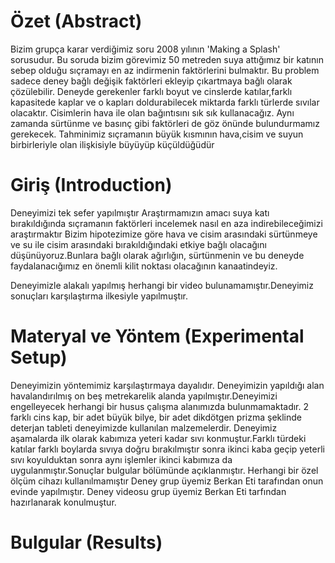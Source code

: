 

# Özet (Abstract)
 Bizim grupça karar verdiğimiz soru 2008 yılının 'Making a Splash' sorusudur. Bu soruda bizim görevimiz 50 metreden suya attığımız bir katının sebep olduğu sıçramayı en az indirmenin faktörlerini bulmaktır. Bu problem sadece deney bağlı değişik faktörleri ekleyip çıkartmaya bağlı olarak çözülebilir. Deneyde gerekenler farklı boyut ve cinslerde katılar,farklı kapasitede kaplar ve o kapları doldurabilecek miktarda farklı türlerde sıvılar olacaktır. Cisimlerin hava ile olan bağıntısını sık sık kullanacağız. Aynı zamanda sürtünme ve basınç gibi faktörleri de göz önünde bulundurmamız gerekecek. Tahminimiz sıçramanın büyük kısmının hava,cisim ve suyun birbirleriyle olan ilişkisiyle büyüyüp küçüldüğüdür
# Giriş (Introduction)
Deneyimizi tek sefer yapılmıştır
Araştırmamızın amacı suya katı bırakıldığında sıçramanın faktörleri incelemek nasıl en aza indirebileceğimizi araştırmaktır 
Bizim hipotezimize göre hava ve cisim arasındaki sürtünmeye ve su ile cisim arasındaki bırakıldığındaki etkiye bağlı olacağını düşünüyoruz.Bunlara bağlı olarak ağırlığın, sürtünmenin ve  bu deneyde faydalanacığımız en önemli kilit noktası olacağının kanaatindeyiz.

Deneyimizle alakalı yapılmış herhangi bir video bulunamamıştır.Deneyimiz sonuçları karşılaştırma ilkesiyle yapılmuştır.

# Materyal ve Yöntem (Experimental Setup)                                                                                                 
Deneyimizin yöntemimiz karşılaştırmaya dayalıdır.
Deneyimizin yapıldığı alan havalandırılmış on beş metrekarelik alanda yapılmıştır.Deneyimizi engelleyecek herhangi bir husus çalışma alanımızda bulunmamaktadır.
2 farklı cins kap, bir adet büyük bilye, bir adet dikdötgen prizma şeklinde deterjan tableti deneyimizde kullanılan malzemelerdir.       Deneyimiz aşamalarda ilk olarak kabımıza yeteri kadar sıvı konmuştur.Farklı türdeki katılar farklı boylarda sıvıya doğru bırakılmıştır sonra ikinci kaba geçip yeterli sıvı koyulduktan sonra aynı işlemler ikinci kabımıza da uygulanmıştır.Sonuçlar bulgular bölümünde açıklanmıştır.
Herhangi bir özel ölçüm cihazı kullanılmamıştır
Deney grup üyemiz Berkan Eti tarafından onun evinde yapılmıştır.
Deney videosu grup üyemiz Berkan Eti tarfından hazırlanarak konulmuştur.
# Bulgular (Results)
 




